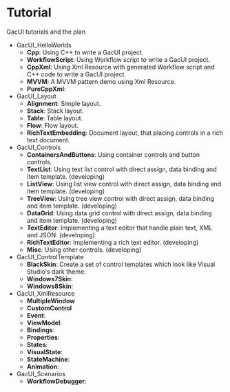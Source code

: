 # Tutorial

GacUI tutorials and the plan

* GacUI_HelloWorlds
    * **Cpp**: Using C++ to write a GacUI project.
    * **WorkflowScript**: Using Workflow script to write a GacUI project.
    * **CppXml**: Using Xml Resource with generated Workflow script and C++ code to write a GacUI project.
    * **MVVM**: A MVVM pattern demo using Xml Resource.
    * **PureCppXml**:
* GacUI_Layout
    * **Alignment**: Simple layout.
    * **Stack**: Stack layout.
    * **Table**: Table layout.
    * **Flow**: Flow layout.
    * **RichTextEmbedding**: Document layout, that placing controls in a rich text document.
* GacUI_Controls
    * **ContainersAndButtons**: Using container controls and button controls.
    * **TextList**: Using text list control with direct assign, data binding and item template. (developing)
    * **ListView**: Using list view control with direct assign, data binding and item template. (developing)
    * **TreeView**: Using tree view control with direct assign, data binding and item template. (developing)
    * **DataGrid**: Using data grid control with direct assign, data binding and item template. (developing)
    * **TextEditor**: Implementing a text editor that handle plain text, XML and JSON. (developing)
    * **RichTextEditor**: Implementing a rich text editor. (developing)
    * **Misc**: Using other controls. (developing)
* GacUI_ControlTemplate
    * **BlackSkin**: Create a set of control templates which look like Visual Studio's dark theme.
    * **Windows7Skin**:
    * **Windows8Skin**:
* GacUI_XmlResource
    * **MultipleWindow**
    * **CustomControl**
    * **Event**:
    * **ViewModel**:
    * **Bindings**:
    * **Properties**:
    * **States**:
    * **VisualState**:
    * **StateMachine**:
    * **Animation**:
* GacUI_Scenarios
    * **WorkflowDebugger**: